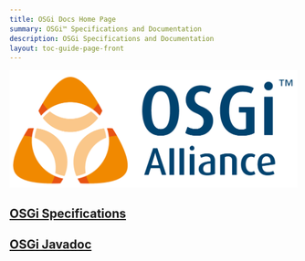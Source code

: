 ```yaml
---
title: OSGi Docs Home Page
summary: OSGi™ Specifications and Documentation
description: OSGi Specifications and Documentation
layout: toc-guide-page-front
---
```


![Image of OSGi Logo](/img/osgi-logo-2000.png)

## [OSGi Specifications](specification/)

## [OSGi Javadoc](javadoc/)
